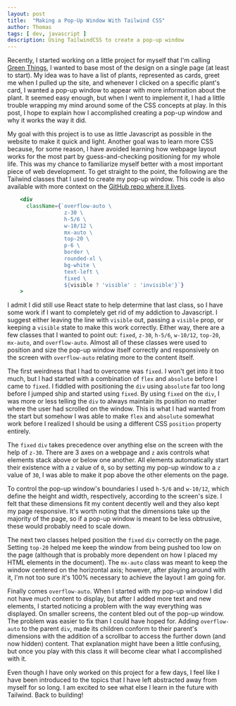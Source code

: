 ```yaml
---
layout: post
title:  "Making a Pop-Up Window With Tailwind CSS"
author: Thomas
tags: [ dev, javascript ]
description: Using TailwindCSS to create a pop-up window
---
```


Recently, I started working on a little project for myself that I'm calling [Green Things](https://green-things.thomasstep.com/), I wanted to base most of the design on a single page (at least to start). My idea was to have a list of plants, represented as cards, greet me when I pulled up the site, and whenever I clicked on a specific plant's card, I wanted a pop-up window to appear with more information about the plant. It seemed easy enough, but when I went to implement it, I had a little trouble wrapping my mind around some of the CSS concepts at play. In this post, I hope to explain how I accomplished creating a pop-up window and why it works the way it did.

My goal with this project is to use as little Javascript as possible in the website to make it quick and light. Another goal was to learn more CSS because, for some reason, I have avoided learning how webpage layout works for the most part by guess-and-checking positioning for my whole life. This was my chance to familiarize myself better with a most important piece of web development. To get straight to the point, the following are the Tailwind classes that I used to create my pop-up window. This code is also available with more context on the [GitHub repo where it lives](https://github.com/thomasstep/green-things/blob/main/components/plantCard.jsx).

```jsx
    <div
      className={`overflow-auto \
                  z-30 \
                  h-5/6 \
                  w-10/12 \
                  mx-auto \
                  top-20 \
                  p-6 \
                  border \
                  rounded-xl \
                  bg-white \
                  text-left \
                  fixed \
                  ${visible ? 'visible' : 'invisible'}`}
    >
```

I admit I did still use React state to help determine that last class, so I have some work if I want to completely get rid of my addiction to Javascript. I suggest either leaving the line with `visible` out, passing a `visible` prop, or keeping a `visible` state to make this work correctly. Either way, there are a few classes that I wanted to point out: `fixed`, `z-30`, `h-5/6`, `w-10/12`, `top-20`, `mx-auto`, and `overflow-auto`. Almost all of these classes were used to position and size the pop-up window itself correctly and responsively on the screen with `overflow-auto` relating more to the content itself.

The first weirdness that I had to overcome was `fixed`. I won't get into it too much, but I had started with a combination of `flex` and `absolute` before I came to `fixed`. I fiddled with positioning the `div` using `absolute` far too long before I jumped ship and started using `fixed`. By using `fixed` on the `div`, I was more or less telling the `div` to always maintain its position no matter where the user had scrolled on the window. This is what I had wanted from the start but somehow I was able to make `flex` and `absolute` somewhat work before I realized I should be using a different CSS `position` property entirely.

The `fixed` `div` takes precedence over anything else on the screen with the help of `z-30`. There are 3 axes on a webpage and `z` axis controls what elements stack above or below one another. All elements automatically start their existence with a `z` value of `0`, so by setting my pop-up window to a `z` value of `30`, I was able to make it pop above the other elements on the page.

To control the pop-up window's boundaries I used `h-5/6` and `w-10/12`, which define the height and width, respectively, according to the screen's size. I felt that these dimensions fit my content decently well and they also kept my page responsive. It's worth noting that the dimensions take up the majority of the page, so if a pop-up window is meant to be less obtrusive, these would probably need to scale down.

The next two classes helped position the `fixed` `div` correctly on the page. Setting `top-20` helped me keep the window from being pushed too low on the page (although that is probably more dependent on how I placed my HTML elements in the document). The `mx-auto` class was meant to keep the window centered on the horizontal axis; however, after playing around with it, I'm not too sure it's 100% necessary to achieve the layout I am going for.

Finally comes `overflow-auto`. When I started with my pop-up window I did not have much content to display, but after I added more text and new elements, I started noticing a problem with the way everything was displayed. On smaller screens, the content bled out of the pop-up window. The problem was easier to fix than I could have hoped for. Adding `overflow-auto` to the parent `div`, made its children conform to their parent's dimensions with the addition of a scrollbar to access the further down (and now hidden) content. That explanation might have been a little confusing, but once you play with this class it will become clear what I accomplished with it.

Even though I have only worked on this project for a few days, I feel like I have been introduced to the topics that I have left abstracted away from myself for so long. I am excited to see what else I learn in the future with Tailwind. Back to building!

